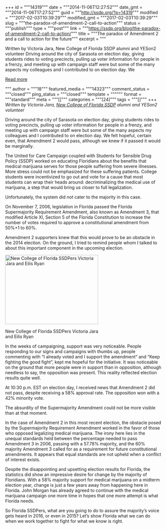 +++
id = """14319"""
date = """2014-11-06T12:27:52"""
date_gmt = """2014-11-06T17:27:52"""
guid = """http://ssdp.org/?p=14319"""
modified = """2017-02-03T10:39:29"""
modified_gmt = """2017-02-03T10:39:29"""
slug = """the-paradox-of-amendment-2-call-to-action"""
status = """publish"""
type = """post"""
link = """https://ssdp.org/blog/the-paradox-of-amendment-2-call-to-action/"""
title = """The paradox of Amendment 2 and a call to action for the future"""
excerpt = """<p>Written by Victoria Jara, New College of Florida SSDP alumni and YESon2 volunteer Driving around the city of Sarasota on election day, giving students rides to voting precincts, pulling up voter information for people in a frenzy, and meeting up with campaign staff were but some of the many aspects my colleagues and I contributed to on election day. We</p>
<div class="h10"></div>
<p><a class="more-link2 flat" href="https://ssdp.org/blog/the-paradox-of-amendment-2-call-to-action/">Read more</a></p>
"""
author = """18"""
featured_media = """14323"""
comment_status = """closed"""
ping_status = """closed"""
template = """"""
format = """standard"""
meta = """[]"""
categories = """[24]"""
tags = """[]"""
+++
<em>Written by Victoria Jara, <a title="NCF SSDP" href="http://ssdp.org/chapters/southeast/florida/new-college-of-florida-ncf/" target="_blank">New College of Florida SSDP</a> alumni and YESon2 volunteer</em>

Driving around the city of Sarasota on election day, giving students rides to voting precincts, pulling up voter information for people in a frenzy, and meeting up with campaign staff were but some of the many aspects my colleagues and I contributed to on election day. We felt hopeful, certain even, that Amendment 2 would pass, although we knew if it passed it would be marginally.

The United for Care Campaign coupled with Students for Sensible Drug Policy (SSDP) worked on educating Floridians about the benefits that medical marijuana serves for those people suffering from severe illnesses. More stress could not be emphasized for these suffering patients. College students were incentivized to go out and vote for a cause that most students can wrap their heads around: decriminalizing the medical use of marijuana, a step that would bring us closer to full legalization.

Unfortunately, the system did not cater to the majority in this case.

On November 7, 2006, legislation in Florida passed the Florida Supermajority Requirement Amendment, also known as Amendment 3, that modified Article XI, Section 5 of the Florida Constitution to increase the number of votes required to approve a constitutional amendment from 50%+1 to 60%.

Amendment 2 supporters knew that this would prove to be an obstacle in the 2014 election. On the ground, I tried to remind people whom I talked to about this important component in the upcoming election.

<div id="attachment_14323" style="width: 310px" class="wp-caption alignright"><a href="http://ssdp.org/assets/10658773_10152814057165767_1220795293232100466_o.jpg"><img class="wp-image-14323 size-medium" src="http://ssdp.org/assets/10658773_10152814057165767_1220795293232100466_o-300x223.jpg" alt="New College of Florida SSDPers Victoria Jara and Eilis Ryan" width="300" height="223" /></a><p class="wp-caption-text">New College of Florida SSDPers Victoria Jara and Eilis Ryan</p></div>

In the weeks of campaigning, support was very noticeable. People responding to our signs and campaigns with thumbs up, people commenting with “I already voted and I support the amendment” and “Keep fighting the good fight”, kept me hopeful for the initiative. It was noticeable on the ground that more people were in support than in opposition, although needless to say, the opposition was present. This reality reflected election results quite well.

At 10:30 p.m. EST on election day, I received news that Amendment 2 did not pass, despite receiving a 58% approval rate. The opposition won with a 42% minority vote.

The absurdity of the Supermajority Amendment could not be more visible than at that moment.

In the case of Amendment 2 in this most recent election, the obstacle posed by the Supermajority Requirement Amendment worked in the favor of those who opposed legalizing medical marijuana. The irony here lies in the unequal standards held between the percentage needed to pass Amendment 3 in 2006, passing with a 57.78% majority, and the 60% majority Amendment 3 called for as a requirement for future constitutional amendments. It appears that equal standards are not upheld when a conflict of interest exists.

Despite the disappointing and upsetting election results for Florida, the statistics did show an impressive desire for change by the majority of Floridians. With a 58% majority support for medical marijuana on a midterm election year, change is just a few years away from happening here in Florida. John Morgan has already agreed to continue with the medical marijuana campaign one more time in hopes that one more attempt is what Florida needs.

So Florida SSDPers, what are you going to do to assure the majority’s voice gets heard in 2016, or even in 2015? Let’s show Florida what we can do when we work together to fight for what we know is right.
